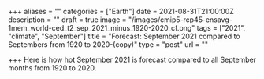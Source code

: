 +++
aliases = ""
categories = ["Earth"]
date = 2021-08-31T21:00:00Z
description = ""
draft = true
image = "/images/cmip5-rcp45-ensavg-1mem_world-ced_t2_sep_2021_minus_1920-2020_cf.png"
tags = ["2021", "climate", "September"]
title = "Forecast: September 2021 compared to Septembers from 1920 to 2020-(copy)"
type = "post"
url = ""

+++
Here is how hot September 2021 is forecast compared to all September months from 1920 to 2020.